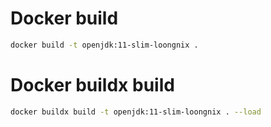 # Docker build
```sh
docker build -t openjdk:11-slim-loongnix .
```

# Docker buildx build
```sh
docker buildx build -t openjdk:11-slim-loongnix . --load
```
